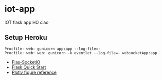 # iot-app
IOT flask app
HO ciao


## Setup Heroku

```
Procfile: web: gunicorn app:app --log-file=-
Procfile: web: web: gunicorn -k eventlet --log-file=- websocketApp:app
```

* [Flas-SocketIO ](https://flask-socketio.readthedocs.io/en/latest/)
* [Flask Quick Start](https://flask.palletsprojects.com/en/1.1.x/quickstart/)
* [Plotly figure reference](https://plotly.com/python/reference/)